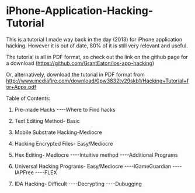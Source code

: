 # iPhone-Application-Hacking-Tutorial
This is a tutorial I made way back in the day (2013) for iPhone application hacking. However it is out of date, 80% of it is still very relevant and useful.

The tutorial is all in PDF format, so check out the link on the github page for a download (https://github.com/GrantEaton/ios-app-hacking) 

Or, alternatively, download the tutorial in PDF format from http://www.mediafire.com/download/0pw3832tv29skb1/Hacking+Tutorial+for+Apps.pdf

Table of Contents: 

1. Pre-made Hacks 
----Where to Find hacks 

2. Text Editing Method- Basic
3. Mobile Substrate Hacking-Mediocre 
4. Hacking Encrypted Files- Easy/Mediocre 
5. Hex Editing- Mediocre 
----Intuitive method 
----Additional Programs 

6. Universal Hacking Programs- Easy/Mediocre 
----IGameGuardian 
----IAPFree ----FLEX 

7. IDA Hacking- Difficult 
----Decrypting 
----Dubugging 
